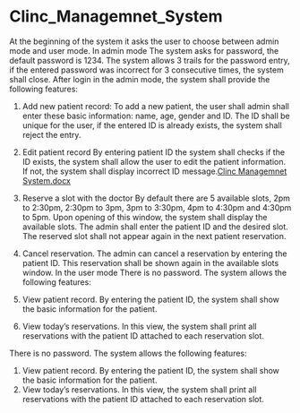 # Clinc_Managemnet_System
 At the beginning of the system it asks the user to choose between admin mode and user mode.
In admin mode
The system asks for password, the default password is 1234. The system allows 3 trails for the password entry, if the entered password was incorrect for 3 consecutive times, the system shall close. After login in the admin mode, the system shall provide the following features:
1.	 Add new patient record:
To add a new patient, the user shall admin shall enter these basic information: name, age, gender and ID. The ID shall be unique for the user, if the entered ID is already exists, the system shall reject the entry.
2.	 Edit patient record
By entering patient ID the system shall checks if the ID exists, the system shall allow the user to edit the patient information. If not, the system shall display incorrect ID message.[Clinc Managemnet System.docx](https://github.com/user-attachments/files/16569716/Clinc.Managemnet.System.docx)

3.	 Reserve a slot with the doctor
By default there are 5 available slots, 2pm to 2:30pm, 2:30pm to 3pm, 3pm to 3:30pm, 4pm to 4:30pm and 4:30pm to 5pm. Upon opening of this window, the system shall display the available slots. The admin shall enter the patient ID and the desired slot. The reserved slot shall not appear again in the next patient reservation.
4.	 Cancel reservation.
The admin can cancel a reservation by entering the patient ID. This reservation shall be shown again in the available slots window.
In the user mode
There is no password. The system allows the following features:
1.	View patient record.
By entering the patient ID, the system shall show the basic information for the patient.
2.	View today’s reservations.
In this view, the system shall print all reservations with the patient ID attached to each reservation slot.

There is no password. The system allows the following features:
1. View patient record.
By entering the patient ID, the system shall show the basic information for the patient.
2. View today’s reservations.
In this view, the system shall print all reservations with the patient ID attached to each reservation slot.

